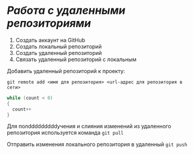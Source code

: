 # ***Работа с удаленными репозиториями***

1. Создать аккаунт на GitHub
2. Создать локальный репозиторий
3. Создать удаленный репозиторий
4. Связать удаленный репозиторий с локальным

Добавить удаленный репозиторий к проекту:
```
git remote add <имя для репозитория> <url-адрес для репозитория в сети>
```
```C#
while (count < 0)
{
  count++
}
```
Для полdddddddddучения и слияния изменений из удаленного репозитория используется команда `git pull`

Отправить изменения локального репозитория в удаленный `git push`
